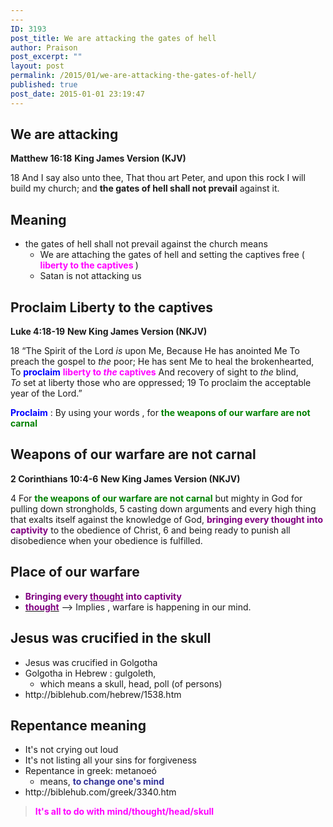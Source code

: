 ```yaml
---
---
ID: 3193
post_title: We are attacking the gates of hell
author: Praison
post_excerpt: ""
layout: post
permalink: /2015/01/we-are-attacking-the-gates-of-hell/
published: true
post_date: 2015-01-01 23:19:47
---
```

<h2>We are attacking</h2>
<strong>Matthew 16:18</strong>
<strong> King James Version (KJV)</strong>

18 And I say also unto thee, That thou art Peter, and upon this rock I will build my church; and <strong>the gates of hell shall not prevail</strong> against it.
<h2>Meaning</h2>
<ul>
	<li>the gates of hell shall not prevail against the church means
<ul>
	<li>We are attaching the gates of hell and setting the captives free ( <strong><span style="color: #ff00ff;">liberty to the captives</span> </strong>)</li>
	<li>Satan is not attacking us</li>
</ul>
</li>
</ul>
<h2>Proclaim Liberty to the captives</h2>
<strong>Luke 4:18-19</strong>
<strong> New King James Version (NKJV)</strong>
<div class="poetry top-1">
<p class="line"><span id="en-NKJV-25082" class="text Luke-4-18"><span class="versenum">18 </span><span class="woj">“The Spirit of the <span class="small-caps">Lord</span> <i>is</i> upon Me,</span></span>
<span class="text Luke-4-18"><span class="woj">Because He has anointed Me</span></span>
<span class="text Luke-4-18"><span class="woj">To preach the gospel to <i>the</i> poor;</span></span>
<span class="text Luke-4-18"><span class="woj">He has sent Me to heal the brokenhearted,</span></span>
<span class="text Luke-4-18"><span class="woj">To <span style="color: #0000ff;"><strong>proclaim</strong></span> <span style="color: #ff00ff;"><strong>liberty to <i>the</i> captives</strong></span></span></span>
<span class="text Luke-4-18"><span class="woj">And recovery of sight to <i>the</i> blind,</span></span>
<span class="text Luke-4-18"><span class="woj"><i>To</i> set at liberty those who are oppressed;</span></span>
<span id="en-NKJV-25083" class="text Luke-4-19"><span class="versenum">19 </span><span class="woj">To proclaim the acceptable year of the <span class="small-caps">Lord</span>.”</span></span></p>
<p class="line"><span style="color: #0000ff;"><strong>Proclaim</strong></span> : By using your words , for <span style="color: #008000;"><strong>the weapons of our warfare are not carnal</strong></span></p>

<h2 class="line">Weapons of our warfare are not carnal</h2>
</div>
<strong>2 Corinthians 10:4-6</strong>
<strong> New King James Version (NKJV)</strong>

4 For <span style="color: #008000;"><strong>the weapons of our warfare are not carnal</strong></span> but mighty in God for pulling down strongholds, 5 casting down arguments and every high thing that exalts itself against the knowledge of God, <span style="color: #800080;"><strong>bringing every thought into captivity</strong> </span>to the obedience of Christ, 6 and being ready to punish all disobedience when your obedience is fulfilled.
<h2>Place of our warfare</h2>
<ul>
	<li><strong><span style="color: #800080;">Bringing every <span style="text-decoration: underline;">thought</span> into captivity</span></strong></li>
	<li><span style="text-decoration: underline;"><span style="color: #800080;"><strong>thought</strong></span></span> --&gt; Implies , warfare is happening in our mind.</li>
</ul>
<h2>Jesus was crucified in the skull</h2>
<ul>
	<li>Jesus was crucified in Golgotha</li>
	<li>Golgotha in Hebrew : gulgoleth,
<ul>
	<li>which means a skull, head, poll (of persons)</li>
</ul>
</li>
	<li>http://biblehub.com/hebrew/1538.htm</li>
</ul>
<h2>Repentance meaning</h2>
<ul>
	<li>It's not crying out loud</li>
	<li>It's not listing all your sins for forgiveness</li>
	<li>Repentance in greek: metanoeó
<ul>
	<li>means, <span style="color: #333399;"><strong>to change one's mind</strong></span></li>
</ul>
</li>
	<li>http://biblehub.com/greek/3340.htm</li>
</ul>
<blockquote><span style="color: #ff00ff;"><strong>It's all to do with mind/thought/head/skull</strong></span></blockquote>